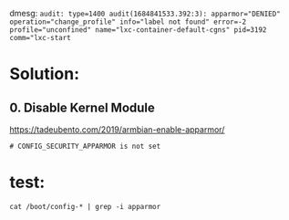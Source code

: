 dmesg:
`audit: type=1400 audit(1684841533.392:3): apparmor="DENIED" operation="change_profile" info="label not found" error=-2 profile="unconfined" name="lxc-container-default-cgns" pid=3192 comm="lxc-start`

# Solution:
## 0. Disable Kernel Module
https://tadeubento.com/2019/armbian-enable-apparmor/

```
# CONFIG_SECURITY_APPARMOR is not set
```

# test:
`cat /boot/config-* | grep -i apparmor`